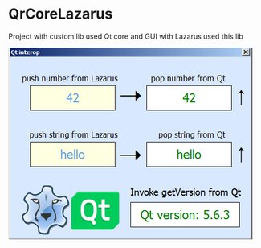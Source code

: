 # QrCoreLazarus
Project with custom lib used Qt core and GUI  with Lazarus used this lib

<img src="sample.png" />
